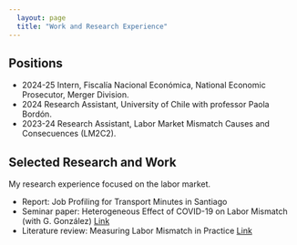 ```yaml
---
  layout: page
  title: "Work and Research Experience"
---
```


## Positions

- 2024-25 Intern, Fiscalía Nacional Económica, National Economic Prosecutor, Merger Division.
- 2024 Research Assistant, University of Chile with professor Paola Bordón.
- 2023-24 Research Assistant, Labor Market Mismatch Causes and Consecuences (LM2C2).

## Selected Research and Work
My research experience focused on the labor market.
- Report: Job Profiling for Transport Minutes in Santiago
- Seminar paper: Heterogeneous Effect of COVID-19 on Labor Mismatch (with G. González) [Link](https://drive.google.com/file/d/1D6_w-8GlvZBQXEskPFQFcdcIt8ngx4ss/view?usp=sharing)
- Literature review: Measuring Labor Mismatch in Practice [Link](https://drive.google.com/file/d/1bl-FirA7blKewJaxllg9GCRgCwHU3hKS/view?usp=sharing)

